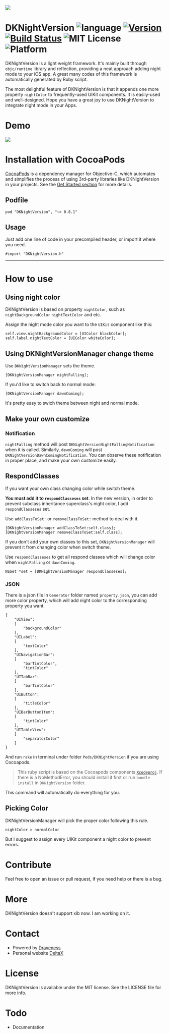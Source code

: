 ![](./images/Banner.png)

# DKNightVersion  ![language](https://img.shields.io/badge/Langauge-%20Objective--C%20-orange.svg) [![Version](http://img.shields.io/cocoapods/v/DKNightVersion.svg?style=flat)](http://cocoadocs.org/docsets/DKNightVersion) [![Build Status](https://travis-ci.org/Draveness/DKNightVersion.png)](https://travis-ci.org/Draveness/DKNightVersion) ![MIT License](https://img.shields.io/github/license/mashape/apistatus.svg) ![Platform](https://img.shields.io/badge/platform-%20iOS%20-lightgrey.svg) 

DKNightVersion is a light weight framework. It's mainly built through `objc/runtime` library and reflection, providing a neat approach  adding night mode to your iOS app. A great many codes of this framework is automatically generated by Ruby script.

The most delightful feature of DKNightVersion is that it appends one more property `nightColor` to frequently-used UIKit components. It is easily-used and well-designed. Hope you have a great joy to use DKNightVersion to integrate night mode in your Apps.

# Demo

![](./images/DKNightVersion.gif)

# Installation with CocoaPods

[CocoaPods](https://cocoapods.org/) is a dependency manager for Objective-C, which automates and simplifies the process of using 3rd-party libraries like DKNightVersion in your projects. See the [Get Started section](https://cocoapods.org/#get_started) for more details.

## Podfile

```
pod "DKNightVersion", "~> 0.8.1"
```

## Usage

Just add one line of code in your precompiled header, or import it where you need.

```
#import "DKNightVersion.h"
```

----

# How to use

## Using night color

DKNightVersion is based on property `nightColor`, such as `nightBackgroundColor` `nightTextColor` and etc.

Assign the night mode color you want to the `UIKit` component like this:

```
self.view.nightBackgroundColor = [UIColor blackColor];
self.label.nightTextColor = [UIColor whiteColor];
```

## Using DKNightVersionManager change theme

Use `DKNightVersionManager` sets the theme.

```
[DKNightVersionManager nightFalling];
```

If you'd like to switch back to normal mode:

```
[DKNightVersionManager dawnComing];
```

It's pretty easy to swich theme between night and normal mode.

## Make your own customize

### Notification

`nightFalling` method will post `DKNightVersionNightFallingNotification` when it is called. Similarly, `dawnComing` will post `DKNightVersionDawnComingNotification`. You can observe these notification in proper place, and make your own customize easily.

## RespondClasses

If you want your own class changing color while switch theme.

**You must add it to `respondClasseses` set**. In the new version, in order to prevent subclass inheritance superclass's night color, I add `respondClasseses` set.

Use `addClassToSet:` or `removeClassToSet:` method to deal with it.

```
[DKNightVersionManager addClassToSet:self.class];
[DKNightVersionManager removeClassToSet:self.class];
```

If you don't add your own classes to this set, `DKNightVersionManager` will prevent it from changing color when switch theme.

Use `respondClasseses` to get all respond classes which will change color when `nightFalling` or `dawnComing`.

```
NSSet *set = [DKNightVersionManager respondClasseses];
```

### JSON

There is a json file in `Generator` folder named `property.json`, you can add more color property, which will add night color to the corresponding property you want.

```
{
    "UIView": 
    [
        "backgroundColor"
    ],
    "UILabel":
    [ 
        "textColor"
    ],
    "UINavigationBar":
    [ 
        "barTintColor",
        "tintColor"
    ],
    "UITabBar":
    [ 
        "barTintColor"
    ],
    "UIButton":
    [ 
        "titleColor"
    ],
    "UIBarButtonItem":
    [ 
        "tintColor"
    ],
    "UITableView":
    [ 
        "separatorColor"
    ]
}
```

And run `rake` in terminal under folder `Pods/DKNightVersion` if you are using Cocoapods.

> This ruby script is based on the Cocoapods components [`Xcodeproj`](https://github.com/CocoaPods/Xcodeproj). If there is a  NoMethodError, you should install it first or run `bundle install` in `DKNightVersion` folder.

This command will automatically do everything for you.

## Picking Color

DKNightVersionManager will pick the proper color following this rule.

```
nightColor > normalColor
```

But I suggest to assign every UIKit component a night color to prevent errors.

# Contribute

Feel free to open an issue or pull request, if you need help or there is a bug.

# More

DKNightVersion doesn't support xib now. I am working on it.

# Contact

- Powered by [Draveness](http://github.com/draveness)
- Personal website [DeltaX](http://draveness.me)

# License

DKNightVersion is available under the MIT license. See the LICENSE file for more info.

# Todo

- Documentation
